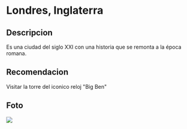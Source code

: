 # Londres, Inglaterra

## Descripcion
Es una ciudad del siglo XXI con una historia que se remonta a la época romana.

## Recomendacion
Visitar la torre del iconico reloj "Big Ben"

## Foto 
![](https://londresando.com/wp-content/uploads/sites/15/2022/03/big-ben-londres.jpeg?width=632)
​
